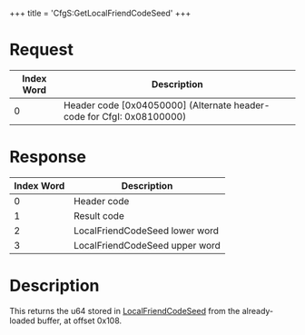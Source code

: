 +++
title = 'CfgS:GetLocalFriendCodeSeed'
+++

# Request

| Index Word | Description                                                             |
|------------|-------------------------------------------------------------------------|
| 0          | Header code \[0x04050000\] (Alternate header-code for CfgI: 0x08100000) |

# Response

| Index Word | Description                    |
|------------|--------------------------------|
| 0          | Header code                    |
| 1          | Result code                    |
| 2          | LocalFriendCodeSeed lower word |
| 3          | LocalFriendCodeSeed upper word |

# Description

This returns the u64 stored in
[LocalFriendCodeSeed](Nandrw/sys/LocalFriendCodeSeed_B "wikilink") from
the already-loaded buffer, at offset 0x108.
